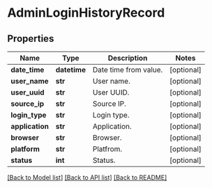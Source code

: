 # AdminLoginHistoryRecord

## Properties
Name | Type | Description | Notes
------------ | ------------- | ------------- | -------------
**date_time** | **datetime** | Date time from value. | [optional] 
**user_name** | **str** | User name. | [optional] 
**user_uuid** | **str** | User UUID. | [optional] 
**source_ip** | **str** | Source IP. | [optional] 
**login_type** | **str** | Login type. | [optional] 
**application** | **str** | Application. | [optional] 
**browser** | **str** | Browser. | [optional] 
**platform** | **str** | Platfrom. | [optional] 
**status** | **int** | Status. | [optional] 

[[Back to Model list]](../README.md#documentation-for-models) [[Back to API list]](../README.md#documentation-for-api-endpoints) [[Back to README]](../README.md)


